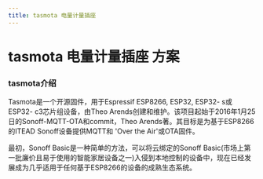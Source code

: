 ```yaml
---
title: tasmota 电量计量插座
---
```


# tasmota 电量计量插座 方案

### tasmota介绍

Tasmota是一个开源固件，用于Espressif ESP8266, ESP32, ESP32- s或ESP32- c3芯片组设备，由Theo Arends创建和维护。该项目起始于2016年1月25日的Sonoff-MQTT-OTA和commit，Theo Arends著。其目标是为基于ESP8266的ITEAD Sonoff设备提供MQTT和 'Over the Air'或OTA固件。

最初，Sonoff Basic是一种简单的方法，可以将云绑定的Sonoff Basic(市场上第一批廉价且易于使用的智能家居设备之一)入侵到本地控制的设备中，现在已经发展成为几乎适用于任何基于ESP8266的设备的成熟生态系统。
